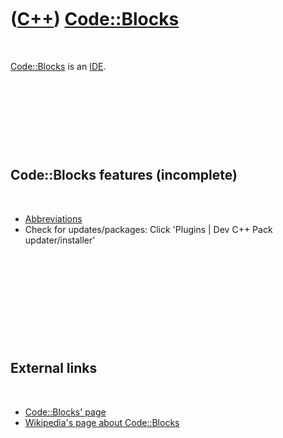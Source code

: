 
 

 

 

 

 

([C++](Cpp.md)) [Code::Blocks](CppCodeBlocks.md)
==================================================

 

[Code::Blocks](CppCodeBlocks.md) is an [IDE](CppIde.md).

 

 

 

 

Code::Blocks features (incomplete)
----------------------------------

 

-   [Abbreviations](CppAbbreviation.md)
-   Check for updates/packages: Click 'Plugins | Dev C++ Pack
    updater/installer'

 

 

 

 

 

External links
--------------

 

-   [Code::Blocks' page](http://www.codeblocks.org/)
-   [Wikipedia's page about
    Code::Blocks](http://en.wikipedia.org/wiki/Code::Blocks)

 

 

 

 

 

 

